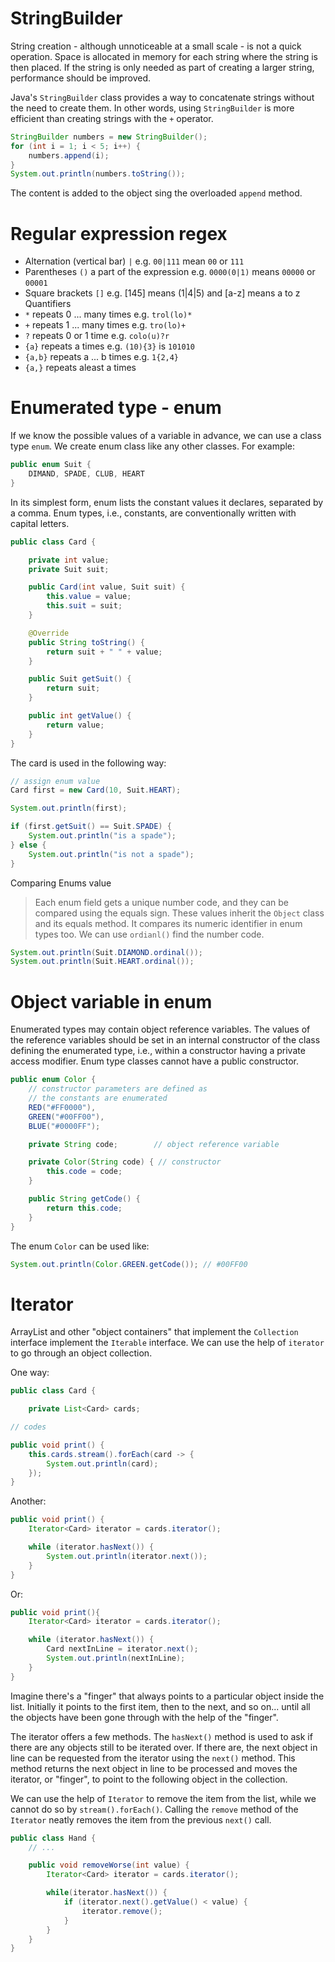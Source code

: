 # StringBuilder

String creation - although unnoticeable at a small scale - is not a quick operation. Space is allocated in memory for each string where the string is then placed. If the string is only needed as part of creating a larger string, performance should be improved.

Java's `StringBuilder` class provides a way to concatenate strings without the need to create them. In other words, using `StringBuilder` is more efficient than creating strings with the `+` operator.

```java
StringBuilder numbers = new StringBuilder();
for (int i = 1; i < 5; i++) {
    numbers.append(i);
}
System.out.println(numbers.toString());
```

The content is added to the object sing the overloaded `append` method.

# Regular expression regex
- Alternation (vertical bar) `|` e.g. `00|111` mean `00` or `111`
- Parentheses `()` a part of the expression e.g. `0000(0|1)` means `00000` or `00001`
- Square brackets `[]` e.g. [145] means (1|4|5) and [a-z] means a to z
Quantifiers
- `*` repeats 0 ... many times e.g. `trol(lo)*`
- `+` repeats 1 ... many times e.g. `tro(lo)+`
- `?` repeats 0 or 1 time e.g. `colo(u)?r`
- `{a}` repeats a times e.g. `(10){3}` is `101010`
- `{a,b}` repeats a ... b times e.g. `1{2,4}` 
- `{a,}` repeats aleast a times

# Enumerated type - enum

If we know the possible values of a variable in advance, we can use a class type `enum`. We create enum class like any other classes.
For example:
```java
public enum Suit {
    DIMAND, SPADE, CLUB, HEART
}
```

In its simplest form, enum lists the constant values it declares, separated by a comma. Enum types, i.e., constants, are conventionally written with capital letters.

```java
public class Card {

    private int value;
    private Suit suit;

    public Card(int value, Suit suit) {
        this.value = value;
        this.suit = suit;
    }

    @Override
    public String toString() {
        return suit + " " + value;
    }

    public Suit getSuit() {
        return suit;
    }

    public int getValue() {
        return value;
    }
}
```
The card is used in the following way:
```java
// assign enum value
Card first = new Card(10, Suit.HEART);

System.out.println(first);

if (first.getSuit() == Suit.SPADE) {
    System.out.println("is a spade");
} else {
    System.out.println("is not a spade");
}
```

Comparing Enums value
> Each enum field gets a unique number code, and they can be compared using the equals sign. These values inherit the `Object` class and its equals method. It compares its numeric identifier in enum types too.
We can use `ordianl()` find the number code.

```java
System.out.println(Suit.DIAMOND.ordinal());
System.out.println(Suit.HEART.ordinal());
```

# Object variable in enum
Enumerated types may contain object reference variables.
The values of the reference variables should be set in an internal constructor of the class defining the enumerated type, i.e., within a constructor having a private access modifier. Enum type classes cannot have a public constructor.

```java
public enum Color {
    // constructor parameters are defined as
    // the constants are enumerated
    RED("#FF0000"),
    GREEN("#00FF00"),
    BLUE("#0000FF");

    private String code;        // object reference variable

    private Color(String code) { // constructor
        this.code = code;
    }

    public String getCode() {
        return this.code;
    }
}
```
The enum `Color` can be used like:
```java
System.out.println(Color.GREEN.getCode()); // #00FF00
```

# Iterator
ArrayList and other "object containers" that implement the `Collection` interface implement the `Iterable` interface. We can use the help of `iterator` to go through an object collection.

One way:
```java
public class Card {

    private List<Card> cards;

// codes

public void print() {
    this.cards.stream().forEach(card -> {
        System.out.println(card);
    });
}
```
Another:
```java
public void print() {
    Iterator<Card> iterator = cards.iterator();

    while (iterator.hasNext()) {
        System.out.println(iterator.next());
    }
}
```
Or:
```java
public void print(){
    Iterator<Card> iterator = cards.iterator();

    while (iterator.hasNext()) {
        Card nextInLine = iterator.next();
        System.out.println(nextInLine);
    }
}
```

Imagine there's a "finger" that always points to a particular object inside the list.  Initially it points to the first item, then to the next, and so on... until all the objects have been gone through with the help of the "finger".

The iterator offers a few methods. The `hasNext()` method is used to ask if there are any objects still to be iterated over. If there are, the next object in line can be requested from the iterator using the `next()` method. This method returns the next object in line to be processed and moves the iterator, or "finger", to point to the following object in the collection.

We can use the help of `Iterator` to remove the item from the list, while we cannot do so by `stream().forEach()`.
Calling the `remove` method of the `Iterator` neatly removes the item from the previous `next()` call.
```java
public class Hand {
    // ...

    public void removeWorse(int value) {
        Iterator<Card> iterator = cards.iterator();

        while(iterator.hasNext()) {
            if (iterator.next().getValue() < value) {
                iterator.remove();
            }
        }
    }
}
```
